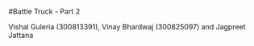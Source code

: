 #Battle Truck - Part 2

Vishal Guleria (300813391), Vinay Bhardwaj (300825097) and Jagpreet Jattana
